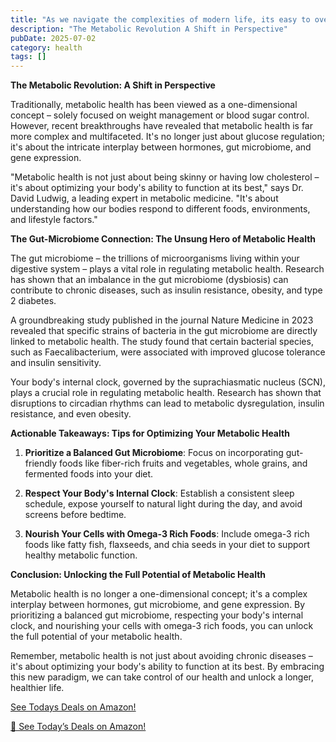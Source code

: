 ```yaml
---
title: "As we navigate the complexities of modern life, its easy to overlook the intricacies of our own bodies. Yet, metabolic health is at the heart of our overall well-being – and its more crucial than e..."
description: "The Metabolic Revolution A Shift in Perspective"
pubDate: 2025-07-02
category: health
tags: []
---
```


**The Metabolic Revolution: A Shift in Perspective**

Traditionally, metabolic health has been viewed as a one-dimensional concept – solely focused on weight management or blood sugar control. However, recent breakthroughs have revealed that metabolic health is far more complex and multifaceted. It's no longer just about glucose regulation; it's about the intricate interplay between hormones, gut microbiome, and gene expression.

"Metabolic health is not just about being skinny or having low cholesterol – it's about optimizing your body's ability to function at its best," says Dr. David Ludwig, a leading expert in metabolic medicine. "It's about understanding how our bodies respond to different foods, environments, and lifestyle factors."

**The Gut-Microbiome Connection: The Unsung Hero of Metabolic Health**

The gut microbiome – the trillions of microorganisms living within your digestive system – plays a vital role in regulating metabolic health. Research has shown that an imbalance in the gut microbiome (dysbiosis) can contribute to chronic diseases, such as insulin resistance, obesity, and type 2 diabetes.

A groundbreaking study published in the journal Nature Medicine in 2023 revealed that specific strains of bacteria in the gut microbiome are directly linked to metabolic health. The study found that certain bacterial species, such as Faecalibacterium, were associated with improved glucose tolerance and insulin sensitivity.

Your body's internal clock, governed by the suprachiasmatic nucleus (SCN), plays a crucial role in regulating metabolic health. Research has shown that disruptions to circadian rhythms can lead to metabolic dysregulation, insulin resistance, and even obesity.

**Actionable Takeaways: Tips for Optimizing Your Metabolic Health**

1. **Prioritize a Balanced Gut Microbiome**: Focus on incorporating gut-friendly foods like fiber-rich fruits and vegetables, whole grains, and fermented foods into your diet.

2. **Respect Your Body's Internal Clock**: Establish a consistent sleep schedule, expose yourself to natural light during the day, and avoid screens before bedtime.

3. **Nourish Your Cells with Omega-3 Rich Foods**: Include omega-3 rich foods like fatty fish, flaxseeds, and chia seeds in your diet to support healthy metabolic function.

**Conclusion: Unlocking the Full Potential of Metabolic Health**

Metabolic health is no longer a one-dimensional concept; it's a complex interplay between hormones, gut microbiome, and gene expression. By prioritizing a balanced gut microbiome, respecting your body's internal clock, and nourishing your cells with omega-3 rich foods, you can unlock the full potential of your metabolic health.

Remember, metabolic health is not just about avoiding chronic diseases – it's about optimizing your body's ability to function at its best. By embracing this new paradigm, we can take control of our health and unlock a longer, healthier life.

[ See Todays Deals on Amazon!](https://amzn.to/3UjsCWp)

[🛒 See Today’s Deals on Amazon!](https://amzn.to/3UjsCWp)
